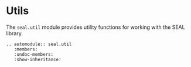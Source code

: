 # Utils

The `seal.util` module provides utility functions for working with the SEAL library.

```{eval-rst}
.. automodule:: seal.util
   :members:
   :undoc-members:
   :show-inheritance:
```
